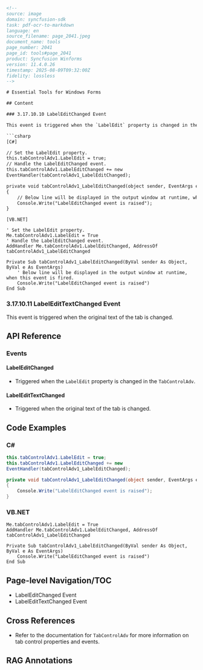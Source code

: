 ```html
<!-- 
source: image
domain: syncfusion-sdk
task: pdf-ocr-to-markdown
language: en
source_filename: page_2041.jpeg
document_name: tools
page_number: 2041
page_id: tools#page_2041
product: Syncfusion Winforms
version: 11.4.0.26
timestamp: 2025-08-09T09:32:00Z
fidelity: lossless
-->

# Essential Tools for Windows Forms

## Content

### 3.17.10.10 LabelEditChanged Event

This event is triggered when the `LabelEdit` property is changed in the `TabControlAdv`.

```csharp
[C#]

// Set the LabelEdit property.
this.tabControlAdv1.LabelEdit = true;
// Handle the LabelEditChanged event.
this.tabControlAdv1.LabelEditChanged += new
EventHandler(tabControlAdv1_LabelEditChanged);

private void tabControlAdv1_LabelEditChanged(object sender, EventArgs e)
{
    // Below line will be displayed in the output window at runtime, when this event is fired.
    Console.Write("LabelEditChanged event is raised");
}
```

```vbnet
[VB.NET]

' Set the LabelEdit property.
Me.tabControlAdv1.LabelEdit = True
' Handle the LabelEditChanged event.
AddHandler Me.tabControlAdv1.LabelEditChanged, AddressOf
tabControlAdv1_LabelEditChanged

Private Sub tabControlAdv1_LabelEditChanged(ByVal sender As Object, ByVal e As EventArgs)
    ' Below line will be displayed in the output window at runtime, when this event is fired.
    Console.Write("LabelEditChanged event is raised")
End Sub
```

### 3.17.10.11 LabelEditTextChanged Event

This event is triggered when the original text of the tab is changed.

## API Reference

### Events

#### LabelEditChanged

- Triggered when the `LabelEdit` property is changed in the `TabControlAdv`.

#### LabelEditTextChanged

- Triggered when the original text of the tab is changed.

## Code Examples

### C#

```csharp
this.tabControlAdv1.LabelEdit = true;
this.tabControlAdv1.LabelEditChanged += new
EventHandler(tabControlAdv1_LabelEditChanged);

private void tabControlAdv1_LabelEditChanged(object sender, EventArgs e)
{
    Console.Write("LabelEditChanged event is raised");
}
```

### VB.NET

```vbnet
Me.tabControlAdv1.LabelEdit = True
AddHandler Me.tabControlAdv1.LabelEditChanged, AddressOf
tabControlAdv1_LabelEditChanged

Private Sub tabControlAdv1_LabelEditChanged(ByVal sender As Object, ByVal e As EventArgs)
    Console.Write("LabelEditChanged event is raised")
End Sub
```

## Page-level Navigation/TOC
- LabelEditChanged Event
- LabelEditTextChanged Event

## Cross References
- Refer to the documentation for `TabControlAdv` for more information on tab control properties and events.

## RAG Annotations
<!-- tags: Syncfusion, WinForms, TabControlAdv, LabelEditChanged, LabelEditTextChanged, Event, documentation keywords: LabelEdit, LabelEditText, tab control, property change, event handler, C#, VB.NET -->
```